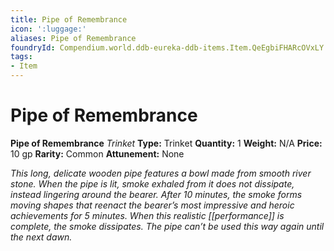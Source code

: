 ```yaml
---
title: Pipe of Remembrance
icon: ':luggage:'
aliases: Pipe of Remembrance
foundryId: Compendium.world.ddb-eureka-ddb-items.Item.QeEgbiFHARcOVxLY
tags:
- Item
---
```


# Pipe of Remembrance

**Pipe of Remembrance**
_Trinket_
**Type:** Trinket
**Quantity:** 1
**Weight:** N/A
**Price:** 10 gp
**Rarity:** Common
**Attunement:** None

*This long, delicate wooden pipe features a bowl made from smooth river stone. When the pipe is lit, smoke exhaled from it does not dissipate, instead lingering around the bearer. After 10 minutes, the smoke forms moving shapes that reenact the bearer’s most impressive and heroic achievements for 5 minutes. When this realistic [[performance]] is complete, the smoke dissipates. The pipe can’t be used this way again until the next dawn.*